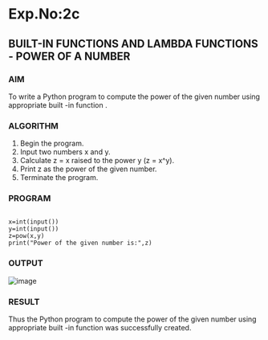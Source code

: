 # Exp.No:2c
## BUILT-IN FUNCTIONS AND LAMBDA FUNCTIONS - POWER OF A NUMBER 

### AIM  
To write a Python program to compute the power of the given number using appropriate built -in function . 

### ALGORITHM

1. Begin the program.  
2. Input two numbers x and y.
3. Calculate z = x raised to the power y (z = x^y).
4. Print z as the power of the given number.
5. Terminate the program.

### PROGRAM

```

x=int(input())
y=int(input())
z=pow(x,y)
print("Power of the given number is:",z)

```

### OUTPUT

![image](https://github.com/user-attachments/assets/5faa9fd5-de6e-428b-9651-638e77fee49f)

### RESULT

Thus the Python program to compute the power of the given number using appropriate built -in function was successfully created.
